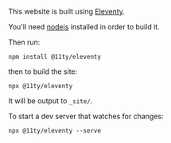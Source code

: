This website is built using [Eleventy](https://www.11ty.dev/).

You'll need [nodejs](https://nodejs.org/en/) installed in order to build it.

Then run:

```
npm install @11ty/eleventy
```

then to build the site:

```
npx @11ty/eleventy
```

It will be output to `_site/`.

To start a dev server that watches for changes:

```
npx @11ty/eleventy --serve
```
